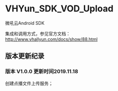 # VHYun_SDK_VOD_Upload
微吼云Android SDK

集成和调用方式，参见官方文档：<http://www.vhallyun.com/docs/show/88.html>

## 版本更新纪录
### 版本 V1.0.0 更新时间2019.11.18
创建点播文件上传服务；